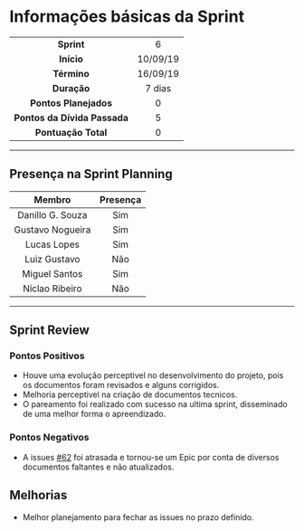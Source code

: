 # Informações básicas da Sprint
|||
|:---:|:---:|
|**Sprint**|6|
|**Início**|10/09/19|
|**Término**|16/09/19|
|**Duração**|7 dias|
|**Pontos Planejados**|0|
|**Pontos da Dívida Passada**|5|
|**Pontuação Total**|0|

---

## Presença na Sprint Planning

|Membro|Presença|
|:---:|:---:|
|Danillo G. Souza|Sim|
|Gustavo Nogueira|Sim|
|Lucas Lopes|Sim|
|Luiz Gustavo|Não|
|Miguel Santos|Sim|
|Níclao Ribeiro|Não|

---
## Sprint Review
### Pontos Positivos
- Houve uma evolução perceptivel no desenvolvimento do projeto, pois os documentos foram revisados e alguns corrigidos.
- Melhoria perceptivel na criação de documentos tecnicos.
- O pareamento foi realizado com sucesso na ultima sprint, disseminado de uma melhor forma o apreendizado.
  
### Pontos Negativos
- A issues [#62](https://github.com/fga-eps-mds/2019.2-Questmark/issues/62) foi atrasada e tornou-se um Epic por conta de diversos documentos faltantes e não atualizados.

## Melhorias
- Melhor planejamento para fechar as issues no prazo definido.